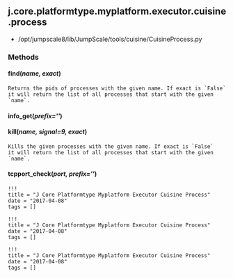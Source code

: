 <!-- toc -->
## j.core.platformtype.myplatform.executor.cuisine.process

- /opt/jumpscale8/lib/JumpScale/tools/cuisine/CuisineProcess.py

### Methods

#### find(*name, exact*) 

```
Returns the pids of processes with the given name. If exact is `False`
it will return the list of all processes that start with the given
`name`.

```

#### info_get(*prefix=''*) 

#### kill(*name, signal=9, exact*) 

```
Kills the given processes with the given name. If exact is `False`
it will return the list of all processes that start with the given
`name`.

```

#### tcpport_check(*port, prefix=''*) 


```
!!!
title = "J Core Platformtype Myplatform Executor Cuisine Process"
date = "2017-04-08"
tags = []
```

```
!!!
title = "J Core Platformtype Myplatform Executor Cuisine Process"
date = "2017-04-08"
tags = []
```

```
!!!
title = "J Core Platformtype Myplatform Executor Cuisine Process"
date = "2017-04-08"
tags = []
```
